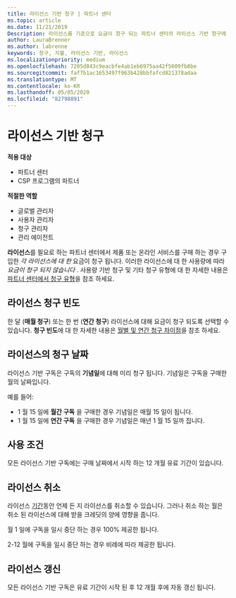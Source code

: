 ```yaml
---
title: 라이선스 기반 청구 | 파트너 센터
ms.topic: article
ms.date: 11/21/2019
Description: 라이선스를 기준으로 요금이 청구 되는 파트너 센터의 라이선스 기반 청구에 대 한 정보입니다.
author: LauraBrenner
ms.author: labrenne
keywords: 청구, 지불, 라이선스 기반, 라이선스
ms.localizationpriority: medium
ms.openlocfilehash: 7205d843c9eacbfe4ab1eb6975aa42f5609fb8be
ms.sourcegitcommit: faf7b1ac1653497f963b428bbfafcd821378adaa
ms.translationtype: MT
ms.contentlocale: ko-KR
ms.lasthandoff: 05/05/2020
ms.locfileid: "82798891"
---
```

# <a name="license-based-billing"></a>라이선스 기반 청구

**적용 대상**

- 파트너 센터
- CSP 프로그램의 파트너

**적절한 역할**
-   글로벌 관리자
-   사용자 관리자
-   청구 관리자
-   관리 에이전트

**라이선스**를 필요로 하는 파트너 센터에서 제품 또는 온라인 서비스를 구매 하는 경우 구입한 *각 라이선스에 대 한* 요금이 청구 됩니다. 이러한 라이선스에 대 한 사용량에 따라 *요금이 청구 되지 않습니다* . 사용량 기반 청구 및 기타 청구 유형에 대 한 자세한 내용은 [파트너 센터에서 청구 유형](billing-different-types.md)을 참조 하세요.

## <a name="license-billing-frequency"></a>라이선스 청구 빈도

한 달 (**매월 청구**) 또는 한 번 (**연간 청구**) 라이선스에 대해 요금이 청구 되도록 선택할 수 있습니다. **청구 빈도**에 대 한 자세한 내용은 [월별 및 연간 청구 차이점](billing-annual-monthly.md)을 참조 하세요.

## <a name="billing-date-for-licenses"></a>라이선스의 청구 날짜

라이선스 기반 구독은 구독의 **기념일**에 대해 미리 청구 됩니다. 기념일은 구독을 구매한 월의 날짜입니다.

예를 들어:

- 1 월 15 일에 **월간 구독** 을 구매한 경우 기념일은 매월 15 일이 됩니다.
- 1 월 15 일에 **연간 구독** 을 구매한 경우 기념일은 매년 1 월 15 일까 집니다.

## <a name="license-term"></a>사용 조건

모든 라이선스 기반 구독에는 구매 날짜에서 시작 하는 12 개월 유료 기간이 있습니다.

## <a name="license-cancellation"></a>라이선스 취소

라이선스 [기간](#license-term)동안 언제 든 지 라이선스를 취소할 수 있습니다. 그러나 취소 하는 월은 취소 된 라이선스에 대해 받을 크레딧의 양에 영향을 줍니다.

월 1 일에 구독을 일시 중단 하는 경우 100% 제공한 됩니다.

2-12 월에 구독을 일시 중단 하는 경우 비례에 따라 제공한 됩니다.

## <a name="license-renewal"></a>라이선스 갱신

모든 라이선스 기반 구독은 유료 기간이 시작 된 후 12 개월 후에 자동 갱신 됩니다.
